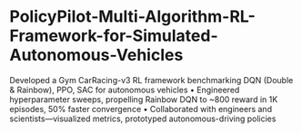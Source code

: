 # PolicyPilot-Multi-Algorithm-RL-Framework-for-Simulated-Autonomous-Vehicles
Developed a Gym CarRacing-v3 RL framework benchmarking DQN (Double &amp; Rainbow), PPO, SAC for autonomous vehicles • Engineered hyperparameter sweeps, propelling Rainbow DQN to ~800 reward in 1K episodes, 50% faster convergence • Collaborated with engineers and scientists—visualized metrics, prototyped autonomous-driving policies
